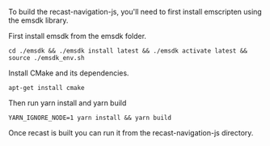 To build the recast-navigation-js, you'll need to first install emscripten using the emsdk library.  

First install emsdk from the emsdk folder.
```
cd ./emsdk && ./emsdk install latest && ./emsdk activate latest && source ./emsdk_env.sh
```

Install CMake and its dependencies.

```
apt-get install cmake
```

Then run yarn install and yarn build

```
YARN_IGNORE_NODE=1 yarn install && yarn build
```

Once recast is built you can run it from the recast-navigation-js directory.